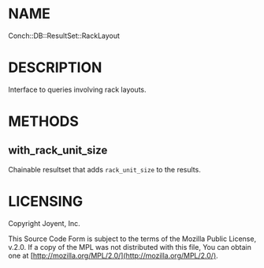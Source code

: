 # NAME

Conch::DB::ResultSet::RackLayout

# DESCRIPTION

Interface to queries involving rack layouts.

# METHODS

## with\_rack\_unit\_size

Chainable resultset that adds `rack_unit_size` to the results.

# LICENSING

Copyright Joyent, Inc.

This Source Code Form is subject to the terms of the Mozilla Public License,
v.2.0. If a copy of the MPL was not distributed with this file, You can obtain
one at [http://mozilla.org/MPL/2.0/](http://mozilla.org/MPL/2.0/).
